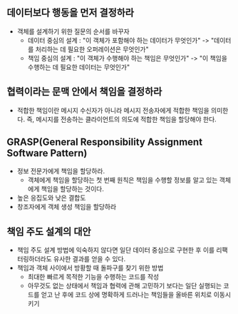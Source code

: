 ## 데이터보다 행동을 먼저 결정하라
- 객체를 설계하기 위한 질문의 순서를 바꾸자
  - 데이터 중심의 설계 : "이 객체가 포함해야 하는 데이터가 무엇인가" -> "데이터를 처리하는 데 필요한 오퍼레이션은 무엇인가"
  - 책임 중심의 설계 : "이 객체가 수행해야 하는 책임은 무엇인가" -> "이 책임을 수행하는 데 필요한 데이터는 무엇인가"

## 협력이라는 문맥 안에서 책임을 결정하라
- 적합한 책임이란 메시지 수신자가 아니라 메시지 전송자에게 적합한 책임을 의미한다. 즉, 메시지를 전송하는 클라이언트의 의도에 적합한 책임을 할당해야 한다.

## GRASP(General Responsibility Assignment Software Pattern)
- 정보 전문가에게 책임을 할당하라.
  - 객체에게 책임을 할당하는 첫 번째 원칙은 책임을 수행할 정보를 알고 있는 객체에게 책임을 할당하는 것이다.
- 높은 응집도와 낮은 결합도
- 창조자에게 객체 생성 책임을 할당하라

## 책임 주도 설계의 대안
- 책임 주도 설계 방법에 익숙하지 않다면 일단 데이터 중심으로 구현한 후 이를 리팩터링하더라도 유사한 결과를 얻을 수 있다.
- 책임과 객체 사이에서 방황할 때 돌파구를 찾기 위한 방법
  - 최대한 빠르게 목적한 기능을 수행하는 코드를 작성 
  - 아무것도 없는 상태에서 책임과 협력에 관해 고민하기 보다는 일단 실행되는 코드를 얻고 난 후에 코드 상에 명확하게 드러나는 책임들을 올바른 위치로 이동시키기
